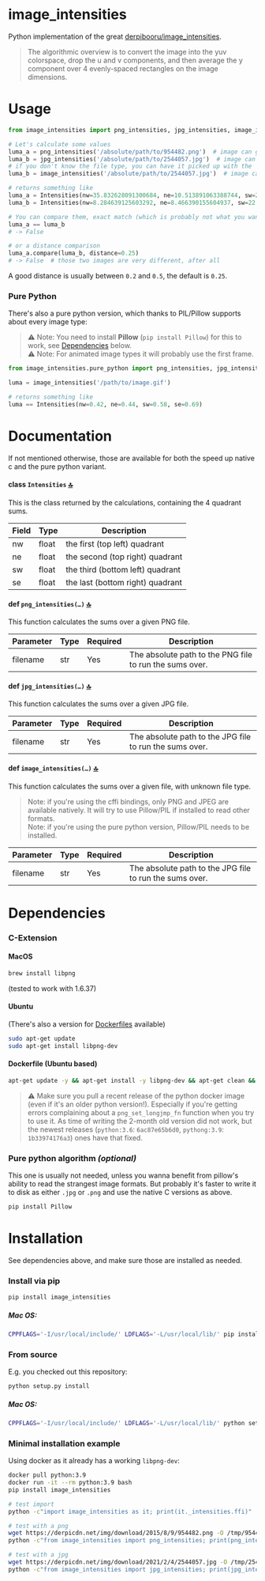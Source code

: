 # image_intensities
Python implementation of the great [derpibooru/image_intensities](https://github.com/derpibooru/image_intensities/tree/8aa43674f61f77cfc756c23556b6ae45e1b210b1).

> The algorithmic overview is to convert the image into the yuv colorspace, drop the u and v components, 
> and then average the y component over 4 evenly-spaced rectangles on the image dimensions.

# Usage

```python
from image_intensities import png_intensities, jpg_intensities, image_intensities, Intensities

# Let's calculate some values
luma_a = png_intensities('/absolute/path/to/954482.png')  # image can ge found in the tests folder.
luma_b = jpg_intensities('/absolute/path/to/2544057.jpg')  # image can ge found in the tests folder.
# if you don't know the file type, you can have it picked up with the `mimetype` module:
luma_b = image_intensities('/absolute/path/to/2544057.jpg')  # image can ge found in the tests folder.

# returns something like
luma_a = Intensities(nw=35.832628091300684, ne=10.513891063388744, sw=20.76546499989676, se=20.831389937866714)
luma_b = Intensities(nw=8.284639125603292, ne=8.466390155604937, sw=22.851929679674072, se=23.26008498727572)

# You can compare them, exact match (which is probably not what you want, see .compare(…) below)
luma_a == luma_b
# -> False

# or a distance comparison
luma_a.compare(luma_b, distance=0.25)
# -> False  # those two images are very different, after all
```

A good distance is usually between `0.2` and `0.5`, the default is `0.25`.


### Pure Python
There's also a pure python version, which thanks to PIL/Pillow supports about every image type:

> ⚠️ Note: You need to install **Pillow** (`pip install Pillow`) for this to work, see [Dependencies](#dependencies) below.  
> ⚠️ Note: For animated image types it will probably use the first frame.

```python
from image_intensities.pure_python import png_intensities, jpg_intensities, image_intensities, Intensities

luma = image_intensities('/path/to/image.gif')

# returns something like
luma == Intensities(nw=0.42, ne=0.44, sw=0.58, se=0.69)
```

# Documentation
If not mentioned otherwise, those are available for both the speed up native c and the pure python variant.

#### class `Intensities` <a name="intensities" href="#top">🔝</a>

This is the class returned by the calculations, containing the 4 quadrant sums.

Field | Type | Description
----- | ---- | -----------
nw | float | the first (top left) quadrant    
ne | float | the second (top right) quadrant    
sw | float | the third (bottom left) quadrant    
se | float | the last (bottom right) quadrant    

#### def `png_intensities(…)` <a name="png_intensities" href="#top">🔝</a>

This function calculates the sums over a given PNG file. 

Parameter | Type | Required | Description
--------- | ---- | -------- | -----------
filename | str | Yes | The absolute path to the PNG file to run the sums over. 

#### def `jpg_intensities(…)` <a name="jpg_intensities" href="#top">🔝</a>

This function calculates the sums over a given JPG file. 

Parameter | Type | Required | Description
--------- | ---- | -------- | -----------
filename | str | Yes | The absolute path to the JPG file to run the sums over. 


#### def `image_intensities(…)` <a name="image_intensities" href="#top">🔝</a>

This function calculates the sums over a given file, with unknown file type.
> Note: if you're using the cffi bindings, only PNG and JPEG are available natively. It will try to use Pillow/PIL if installed to read other formats.  
> Note: if you're using the pure python version, Pillow/PIL needs to be installed.

Parameter | Type | Required | Description
--------- | ---- | -------- | -----------
filename | str | Yes | The absolute path to the JPG file to run the sums over. 


# Dependencies
### C-Extension
#### MacOS
```bash
brew install libpng
```
 (tested to work with 1.6.37)

#### Ubuntu
(There's also a version for [Dockerfiles](#dockerfile) available)
```bash
sudo apt-get update
sudo apt-get install libpng-dev
```

<a name="dockerfile"></a>
#### Dockerfile (Ubuntu based)
```bash
apt-get update -y && apt-get install -y libpng-dev && apt-get clean && rm -rfv /var/lib/apt/lists/*
```
> ⚠️ Make sure you pull a recent release of the python docker image (even if it's an older python version!).
> Especially if you're getting errors complaining about a `png_set_longjmp_fn` function when you try to use it.
> As time of writing the 2-month old version did not work, but the newest releases (`python:3.6`: `6ac87e65b6d0`, `pythong:3.9`: `1b33974176a3`) ones have that fixed.  

### Pure python algorithm _(optional)_
This one is usually not needed, unless you wanna benefit from pillow's ability to read the strangest image formats.
But probably it's faster to write it to disk as either `.jpg` or `.png` and use the native C versions as above.

```bash
pip install Pillow
```

# Installation
See dependencies above, and make sure those are installed as needed. 

### Install via pip
```bash
pip install image_intensities
```

##### Mac OS:
```bash
CPPFLAGS='-I/usr/local/include/' LDFLAGS='-L/usr/local/lib/' pip install image_intensities
```

### From source
E.g. you checked out this repository:
```bash
python setup.py install
```

##### Mac OS:
```bash
CPPFLAGS='-I/usr/local/include/' LDFLAGS='-L/usr/local/lib/' python setup.py install
```


### Minimal installation example

Using docker as it already has a working `libpng-dev`:

```sh
docker pull python:3.9
docker run -it --rm python:3.9 bash
pip install image_intensities

# test import
python -c"import image_intensities as it; print(it._intensities.ffi)"

# test with a png
wget https://derpicdn.net/img/download/2015/8/9/954482.png -O /tmp/954482.png
python -c"from image_intensities import png_intensities; print(png_intensities('/tmp/954482.png'))"

# test with a jpg
wget https://derpicdn.net/img/download/2021/2/4/2544057.jpg -O /tmp/2544057.jpg  # we need to use an absolute path!
python -c"from image_intensities import jpg_intensities; print(jpg_intensities('/tmp/2544057.jpg'))"
```
